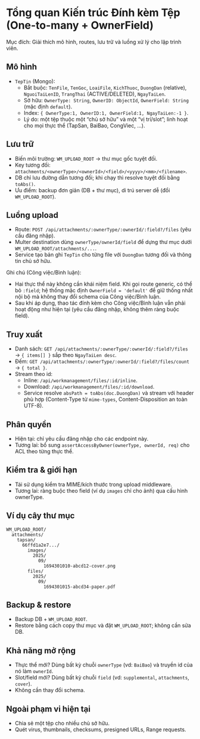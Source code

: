 # Tổng quan Kiến trúc Đính kèm Tệp (One-to-many + OwnerField)

Mục đích: Giải thích mô hình, routes, lưu trữ và luồng xử lý cho lập trình viên.

## Mô hình

- `TepTin` (Mongo):
  - Bắt buộc: `TenFile`, `TenGoc`, `LoaiFile`, `KichThuoc`, `DuongDan` (relative), `NguoiTaiLenID`, `TrangThai` (ACTIVE/DELETED), `NgayTaiLen`.
  - Sở hữu: `OwnerType: String`, `OwnerID: ObjectId`, `OwnerField: String` (mặc định `default`).
  - Index: `{ OwnerType:1, OwnerID:1, OwnerField:1, NgayTaiLen:-1 }`.
  - Lý do: một tệp thuộc một “chủ sở hữu” và một “vị trí/slot”; linh hoạt cho mọi thực thể (TapSan, BaiBao, CongViec, …).

## Lưu trữ

- Biến môi trường: `WM_UPLOAD_ROOT` → thư mục gốc tuyệt đối.
- Key tương đối: `attachments/<ownerType>/<ownerId>/<field>/<yyyy>/<mm>/<filename>`.
- DB chỉ lưu đường dẫn tương đối; khi chạy thì resolve tuyệt đối bằng `toAbs()`.
- Ưu điểm: backup đơn giản (DB + thư mục), di trú server dễ (đổi `WM_UPLOAD_ROOT`).

## Luồng upload

- Route: `POST /api/attachments/:ownerType/:ownerId/:field?/files` (yêu cầu đăng nhập).
- Multer destination dùng `ownerType/ownerId/field` để dựng thư mục dưới `WM_UPLOAD_ROOT/attachments/...`.
- Service tạo bản ghi `TepTin` cho từng file với `DuongDan` tương đối và thông tin chủ sở hữu.

Ghi chú (Công việc/Bình luận):

- Hai thực thể này không cần khái niệm field. Khi gọi route generic, có thể bỏ `:field`; hệ thống mặc định `OwnerField = 'default'` để giữ thống nhất nội bộ mà không thay đổi schema của Công việc/Bình luận.
- Sau khi áp dụng, thao tác đính kèm cho Công việc/Bình luận vẫn phải hoạt động như hiện tại (yêu cầu đăng nhập, không thêm ràng buộc field).

## Truy xuất

- Danh sách: `GET /api/attachments/:ownerType/:ownerId/:field?/files` → `{ items[] }` sắp theo `NgayTaiLen desc`.
- Đếm: `GET /api/attachments/:ownerType/:ownerId/:field?/files/count` → `{ total }`.
- Stream theo id:
  - Inline: `/api/workmanagement/files/:id/inline`.
  - Download: `/api/workmanagement/files/:id/download`.
  - Service resolve `absPath = toAbs(doc.DuongDan)` và stream với header phù hợp (Content-Type từ `mime-types`, Content-Disposition an toàn UTF-8).

## Phân quyền

- Hiện tại: chỉ yêu cầu đăng nhập cho các endpoint này.
- Tương lai: bổ sung `assertAccessByOwner(ownerType, ownerId, req)` cho ACL theo từng thực thể.

## Kiểm tra & giới hạn

- Tái sử dụng kiểm tra MIME/kích thước trong upload middleware.
- Tương lai: ràng buộc theo field (ví dụ `images` chỉ cho ảnh) qua cấu hình ownerType.

## Ví dụ cây thư mục

```
WM_UPLOAD_ROOT/
  attachments/
    tapsan/
      66ffd1a2e7.../
        images/
          2025/
            09/
              1694301010-abcd12-cover.png
        files/
          2025/
            09/
              1694301015-abcd34-paper.pdf
```

## Backup & restore

- Backup DB + `WM_UPLOAD_ROOT`.
- Restore bằng cách copy thư mục và đặt `WM_UPLOAD_ROOT`; không cần sửa DB.

## Khả năng mở rộng

- Thực thể mới? Dùng bất kỳ chuỗi `ownerType` (vd: `BaiBao`) và truyền id của nó làm `ownerId`.
- Slot/field mới? Dùng bất kỳ chuỗi `field` (vd: `supplemental`, `attachments`, `cover`).
- Không cần thay đổi schema.

## Ngoài phạm vi hiện tại

- Chia sẻ một tệp cho nhiều chủ sở hữu.
- Quét virus, thumbnails, checksums, presigned URLs, Range requests.
